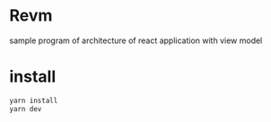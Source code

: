 # Revm

sample program of architecture of react application with view model

# install

```bash
yarn install
yarn dev
```
